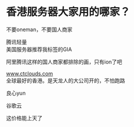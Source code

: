 # 香港服务器大家用的哪家？


不要oneman，不要国人商家

腾讯轻量<br />
美国服务器推荐我标签的GIA

阿里腾讯这样的国人商家都排除的画，只有ion了吧

www.ctclouds.com<br />
全球最好的香港。是天龙人的大公司开的，不怕跑路

良心yun<img id="aimg_adsbv" onclick="zoom(this, this.src, 0, 0, 0)" class="zoom" src="https://cdn.jsdelivr.net/gh/hishis/forum-master/public/images/patch.gif" onmouseover="img_onmouseoverfunc(this)" onload="thumbImg(this)" border="0" alt="" />

谷歌云

这价格能上天了
